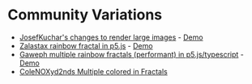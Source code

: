 # Community Variations

* [JosefKuchar's changes to render large images](https://github.com/JosefKuchar/p5-projects/tree/master/CC_061_fractal_spirograph_large_render) - [Demo](https://josefkuchar.github.io/p5-projects/CC_061_fractal_spirograph_large_render/)
* [Zalastax rainbow fractal in p5.js](https://github.com/Zalastax/p5js-projects/tree/master/CC_061_fractal_spirograph_rainbow) - [Demo](https://zalastax.github.io/p5js-projects/CC_061_fractal_spirograph_rainbow/)
* [Gaweph multiple rainbow fractals (performant) in p5.js/typescript](https://github.com/Gaweph/CodingTrain-RainbowCode-Challenges/tree/master/Fractal_spirograph_p5) - [Demo](https://gaweph.github.io/CodingTrain-RainbowCode-Challenges/Fractal_spirograph_p5/)
* [ColeNOXyd2nds Multiple colored in Fractals](https://github.com/ColeNOXyd2nd/fractal)
